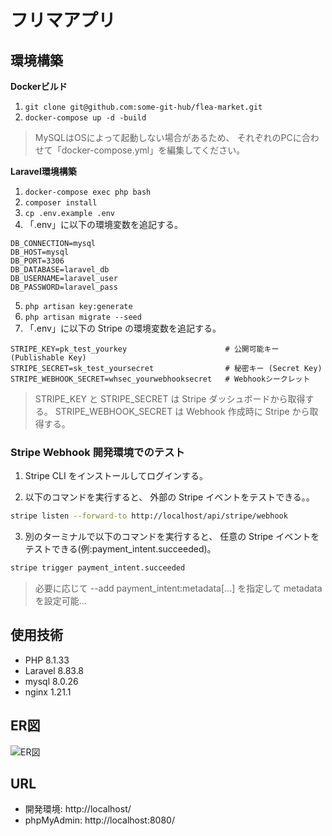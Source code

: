 # フリマアプリ

## 環境構築

**Dockerビルド**

1. `git clone git@github.com:some-git-hub/flea-market.git`
2. `docker-compose up -d -build`

> MySQLはOSによって起動しない場合があるため、
> それぞれのPCに合わせて「docker-compose.yml」を編集してください。

**Laravel環境構築**

1. `docker-compose exec php bash`
2. `composer install`
3. `cp .env.example .env`
4. 「.env」に以下の環境変数を追記する。

```text
DB_CONNECTION=mysql
DB_HOST=mysql
DB_PORT=3306
DB_DATABASE=laravel_db
DB_USERNAME=laravel_user
DB_PASSWORD=laravel_pass
```

5. `php artisan key:generate`
6. `php artisan migrate --seed`
7. 「.env」に以下の Stripe の環境変数を追記する。

```text
STRIPE_KEY=pk_test_yourkey                      # 公開可能キー (Publishable Key)
STRIPE_SECRET=sk_test_yoursecret                # 秘密キー (Secret Key)
STRIPE_WEBHOOK_SECRET=whsec_yourwebhooksecret   # Webhookシークレット
```

> STRIPE_KEY と STRIPE_SECRET は Stripe ダッシュボードから取得する。
> STRIPE_WEBHOOK_SECRET は Webhook 作成時に Stripe から取得する。

### Stripe Webhook 開発環境でのテスト
1. Stripe CLI をインストールしてログインする。

2. 以下のコマンドを実行すると、  外部の Stripe イベントをテストできる。。

```bash
stripe listen --forward-to http://localhost/api/stripe/webhook
```

3. 別のターミナルで以下のコマンドを実行すると、  任意の Stripe イベントをテストできる(例:payment_intent.succeeded)。

```bash
stripe trigger payment_intent.succeeded
```

> 必要に応じて --add payment_intent:metadata[...] を指定して metadata を設定可能...

## 使用技術

- PHP 8.1.33
- Laravel 8.83.8
- mysql 8.0.26
- nginx 1.21.1


## ER図

![ER図](./docs/er-diagrams.png)

## URL

- 開発環境: http://localhost/
- phpMyAdmin: http://localhost:8080/
